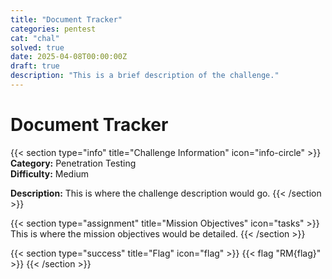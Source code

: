 ```yaml
---
title: "Document Tracker"
categories: pentest
cat: "chal"
solved: true
date: 2025-04-08T00:00:00Z
draft: true
description: "This is a brief description of the challenge."
---
```


# Document Tracker

{{< section type="info" title="Challenge Information" icon="info-circle" >}}
**Category:** Penetration Testing  
**Difficulty:** Medium

**Description:**
This is where the challenge description would go.
{{< /section >}}

{{< section type="assignment" title="Mission Objectives" icon="tasks" >}}
This is where the mission objectives would be detailed.
{{< /section >}}

{{< section type="success" title="Flag" icon="flag" >}}
{{< flag "RM{flag}" >}}
{{< /section >}}

